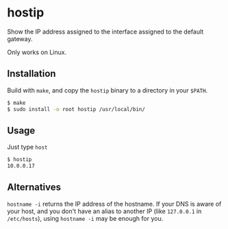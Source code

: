 # hostip

Show the IP address assigned to the interface assigned to the default gateway.

Only works on Linux.

## Installation

Build with `make`, and copy the `hostip` binary to a directory in your `$PATH`.

```bash
$ make
$ sudo install -o root hostip /usr/local/bin/
```

## Usage

Just type `host`

```bash
$ hostip 
10.0.0.17
```

## Alternatives

`hostname -i` returns the IP address of the hostname. If your DNS is aware of your host, and you don't have an alias to another IP (like `127.0.0.1` in `/etc/hosts`), using `hostname -i` may be enough for you.
